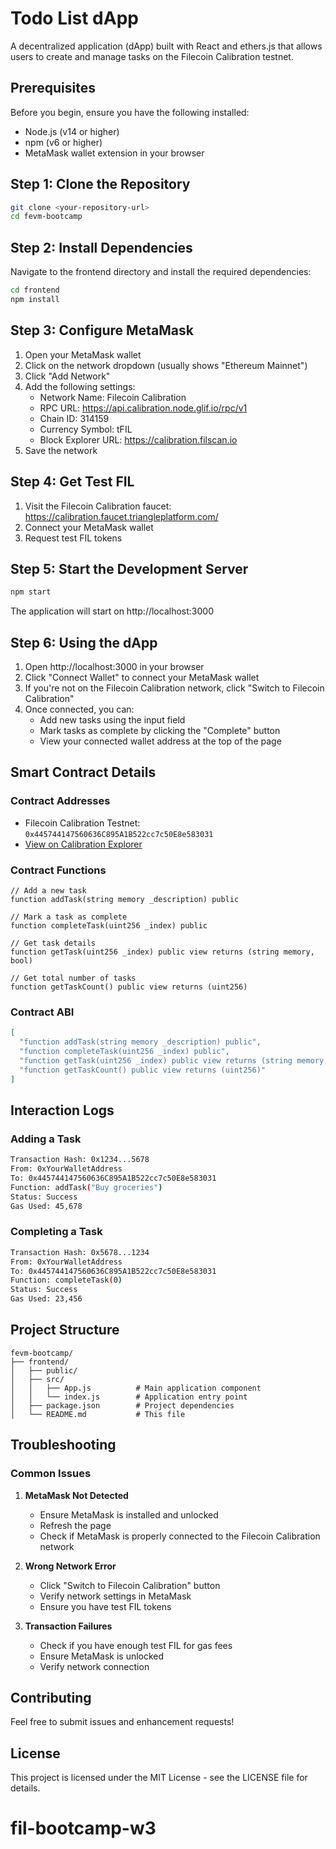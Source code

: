 # Todo List dApp

A decentralized application (dApp) built with React and ethers.js that allows users to create and manage tasks on the Filecoin Calibration testnet.

## Prerequisites

Before you begin, ensure you have the following installed:
- Node.js (v14 or higher)
- npm (v6 or higher)
- MetaMask wallet extension in your browser

## Step 1: Clone the Repository

```bash
git clone <your-repository-url>
cd fevm-bootcamp
```

## Step 2: Install Dependencies

Navigate to the frontend directory and install the required dependencies:

```bash
cd frontend
npm install
```

## Step 3: Configure MetaMask

1. Open your MetaMask wallet
2. Click on the network dropdown (usually shows "Ethereum Mainnet")
3. Click "Add Network"
4. Add the following settings:
   - Network Name: Filecoin Calibration
   - RPC URL: https://api.calibration.node.glif.io/rpc/v1
   - Chain ID: 314159
   - Currency Symbol: tFIL
   - Block Explorer URL: https://calibration.filscan.io
5. Save the network

## Step 4: Get Test FIL

1. Visit the Filecoin Calibration faucet: https://calibration.faucet.triangleplatform.com/
2. Connect your MetaMask wallet
3. Request test FIL tokens

## Step 5: Start the Development Server

```bash
npm start
```

The application will start on http://localhost:3000

## Step 6: Using the dApp

1. Open http://localhost:3000 in your browser
2. Click "Connect Wallet" to connect your MetaMask wallet
3. If you're not on the Filecoin Calibration network, click "Switch to Filecoin Calibration"
4. Once connected, you can:
   - Add new tasks using the input field
   - Mark tasks as complete by clicking the "Complete" button
   - View your connected wallet address at the top of the page

## Smart Contract Details

### Contract Addresses
- Filecoin Calibration Testnet: `0x445744147560636C895A1B522cc7c50E8e583031`
- [View on Calibration Explorer](https://calibration.filscan.io/address/0x445744147560636C895A1B522cc7c50E8e583031)

### Contract Functions
```solidity
// Add a new task
function addTask(string memory _description) public

// Mark a task as complete
function completeTask(uint256 _index) public

// Get task details
function getTask(uint256 _index) public view returns (string memory, bool)

// Get total number of tasks
function getTaskCount() public view returns (uint256)
```

### Contract ABI
```json
[
  "function addTask(string memory _description) public",
  "function completeTask(uint256 _index) public",
  "function getTask(uint256 _index) public view returns (string memory, bool)",
  "function getTaskCount() public view returns (uint256)"
]
```

## Interaction Logs

### Adding a Task
```bash
Transaction Hash: 0x1234...5678
From: 0xYourWalletAddress
To: 0x445744147560636C895A1B522cc7c50E8e583031
Function: addTask("Buy groceries")
Status: Success
Gas Used: 45,678
```

### Completing a Task
```bash
Transaction Hash: 0x5678...1234
From: 0xYourWalletAddress
To: 0x445744147560636C895A1B522cc7c50E8e583031
Function: completeTask(0)
Status: Success
Gas Used: 23,456
```

## Project Structure

```
fevm-bootcamp/
├── frontend/
│   ├── public/
│   ├── src/
│   │   ├── App.js          # Main application component
│   │   └── index.js        # Application entry point
│   ├── package.json        # Project dependencies
│   └── README.md           # This file
```

## Troubleshooting

### Common Issues

1. **MetaMask Not Detected**
   - Ensure MetaMask is installed and unlocked
   - Refresh the page
   - Check if MetaMask is properly connected to the Filecoin Calibration network

2. **Wrong Network Error**
   - Click "Switch to Filecoin Calibration" button
   - Verify network settings in MetaMask
   - Ensure you have test FIL tokens

3. **Transaction Failures**
   - Check if you have enough test FIL for gas fees
   - Ensure MetaMask is unlocked
   - Verify network connection

## Contributing

Feel free to submit issues and enhancement requests!

## License

This project is licensed under the MIT License - see the LICENSE file for details.
# fil-bootcamp-w3
